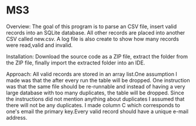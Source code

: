 # MS3
Overview: 
The goal of this program is to parse an CSV file, insert valid records into an SQLite database. All other records are placed
into another CSV called new.csv. A log file is also create to show how many records were read,valid and invalid. 

Installation:
Download the source code as a ZIP file, extract the folder from the ZIP file, finally import the extracted folder into an IDE. 

Approach: All valid records are stored in an array list.One assumption I made was that the after every run the table will be dropped. One instruction was that the same file should be re-runnable and instead of having a very large database with too many duplicates, the table will be dropped. Since the instructions did not mention anything about duplicates I assumed that there will not be any duplicates. I made column C which corresponds to one's email the primary key.Every valid record should have a unique e-mail address.
